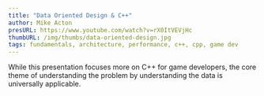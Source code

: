 ```yaml
---
title: "Data Oriented Design & C++"
author: Mike Acton
presURL: https://www.youtube.com/watch?v=rX0ItVEVjHc
thumbURL: /img/thumbs/data-oriented-design.jpg
tags: fundamentals, architecture, performance, c++, cpp, game dev
---
```


While this presentation focuses more on C++ for game developers, the core theme of understanding the problem by understanding the data is universally applicable.
